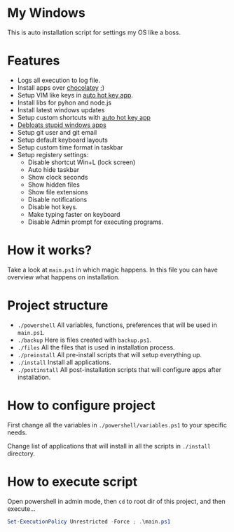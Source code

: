 # My Windows

This is auto installation script for settings my OS like a boss.

# Features

* Logs all execution to log file.
* Install apps over [chocolatey](https://chocolatey.org/) ;)
* Setup VIM like keys in [auto hot key app](https://www.autohotkey.com/).
* Install libs for pyhon and node.js
* Install latest windows updates
* Setup custom shortcuts with [auto hot key app](https://www.autohotkey.com/)
* [Debloats stupid windows apps](https://github.com/Sycnex/Windows10Debloater)
* Setup git user and git email
* Setup default keyboard layouts
* Setup custom time format in taskbar
* Setup registery settings:
  * Disable shortcut Win+L (lock screen)
  * Auto hide taskbar
  * Show clock seconds
  * Show hidden files
  * Show file extensions
  * Disable notifications
  * Disable hot keys.
  * Make typing faster on keyboard
  * Disable Admin prompt for executing programs.

# How it works?

Take a look at `main.ps1` in which magic happens. In this file
you can have overview what happens on installation.

# Project structure

* `./powershell` All variables, functions, preferences that will be used in `main.ps1`.
* `./backup` Here is files created with `backup.ps1`.
* `./files` All the files that is used in installation process.
* `./preinstall` All pre-install scripts that will setup everything up.
* `./install` Install all applications.
* `./postinstall` All post-installation scripts that will configure apps after installation.

# How to configure project

First change all the variables in `./powershell/variables.ps1` to your specific needs.

Change list of applications that will install in all the scripts in `./install` directory.

# How to execute script

Open powershell in admin mode, then `cd` to root dir of this project, and then execute...

```powershell
Set-ExecutionPolicy Unrestricted -Force ; .\main.ps1
```
